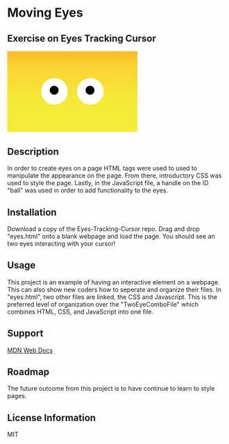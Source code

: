 # Moving Eyes
## Exercise on Eyes Tracking Cursor
<img src= "Eyes.png" width='300'/>

## Description
In order to create eyes on a page HTML tags were used to used to manipulate the appearance on the page. From there, introductory CSS was used to style the page. Lastly, in the JavaScript file, a handle on the ID "ball" was used in order to add functionality to the eyes. 
## Installation 
Download a copy of the Eyes-Tracking-Cursor repo. Drag and drop "eyes.html" onto a blank webpage and load the page. You should see an two eyes interacting with your cursor!

## Usage
This project is an example of having an interactive element on a webpage. This can also show new coders how to seperate and organize their files. In "eyes.html", two other files are linked, the CSS and Javascript. This is the preferred level of organization over the "TwoEyeComboFile" which combines HTML, CSS, and JavaScript into one file. 

## Support
[MDN Web Docs](https://developer.mozilla.org/en-US/docs/Web/JavaScript)

## Roadmap
The future outcome from this project is to have continue to learn to style pages.
## License Information
MIT